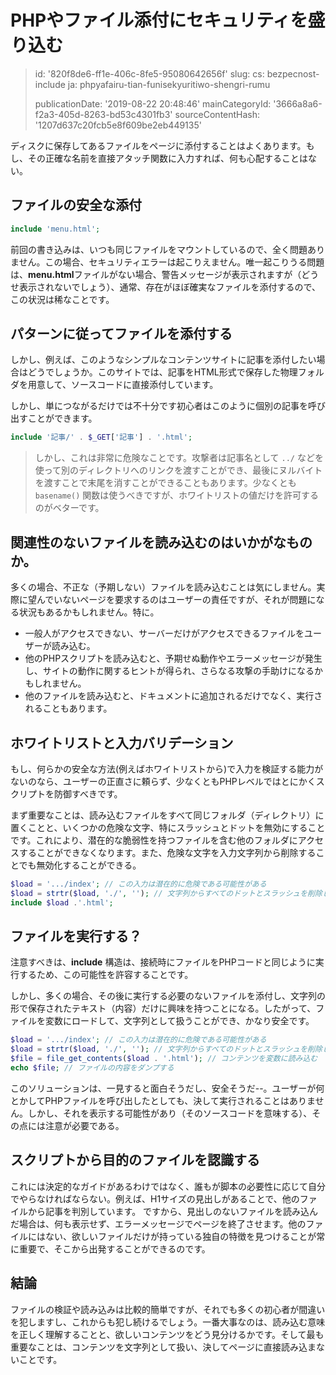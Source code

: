 PHPやファイル添付にセキュリティを盛り込む
======================

> id: '820f8de6-ff1e-406c-8fe5-95080642656f'
> slug:
> 	cs: bezpecnost-include
> 	ja: phpyafairu-tian-funisekyuritiwo-shengri-rumu
> 
> publicationDate: '2019-08-22 20:48:46'
> mainCategoryId: '3666a8a6-f2a3-405d-8263-bd53c4301fb3'
> sourceContentHash: '1207d637c20fcb5e8f609be2eb449135'

ディスクに保存してあるファイルをページに添付することはよくあります。もし、その正確な名前を直接アタッチ関数に入力すれば、何も心配することはない。

ファイルの安全な添付
--------------------------

```php
include 'menu.html';
```

前回の書き込みは、いつも同じファイルをマウントしているので、全く問題ありません。この場合、セキュリティエラーは起こりえません。唯一起こりうる問題は、**menu.html**ファイルがない場合、警告メッセージが表示されますが（どうせ表示されないでしょう）、通常、存在がほぼ確実なファイルを添付するので、この状況は稀なことです。

パターンに従ってファイルを添付する
--------------------------

しかし、例えば、このようなシンプルなコンテンツサイトに記事を添付したい場合はどうでしょうか。このサイトでは、記事をHTML形式で保存した物理フォルダを用意して、ソースコードに直接添付しています。

しかし、単につながるだけでは不十分です初心者はこのように個別の記事を呼び出すことができます。

```php
include '記事/' . $_GET['記事'] . '.html';
```

> しかし、これは非常に危険なことです。攻撃者は記事名として `../` などを使って別のディレクトリへのリンクを渡すことができ、最後にヌルバイトを渡すことで末尾を消すことができることもあります。少なくとも `basename()` 関数は使うべきですが、ホワイトリストの値だけを許可するのがベターです。

関連性のないファイルを読み込むのはいかがなものか。
--------------------------

多くの場合、不正な（予期しない）ファイルを読み込むことは気にしません。実際に望んでいないページを要求するのはユーザーの責任ですが、それが問題になる状況もあるかもしれません。特に。

- 一般人がアクセスできない、サーバーだけがアクセスできるファイルをユーザーが読み込む。
- 他のPHPスクリプトを読み込むと、予期せぬ動作やエラーメッセージが発生し、サイトの動作に関するヒントが得られ、さらなる攻撃の手助けになるかもしれません。
- 他のファイルを読み込むと、ドキュメントに追加されるだけでなく、実行されることもあります。

ホワイトリストと入力バリデーション
--------------------------

もし、何らかの安全な方法(例えばホワイトリストから)で入力を検証する能力がないのなら、ユーザーの正直さに頼らず、少なくともPHPレベルではとにかくスクリプトを防御すべきです。

まず重要なことは、読み込むファイルをすべて同じフォルダ（ディレクトリ）に置くことと、いくつかの危険な文字、特にスラッシュとドットを無効にすることです。これにより、潜在的な脆弱性を持つファイルを含む他のフォルダにアクセスすることができなくなります。また、危険な文字を入力文字列から削除することでも無効化することができる。

```php
$load = '.../index'; // この入力は潜在的に危険である可能性がある
$load = strtr($load, './', ''); // 文字列からすべてのドットとスラッシュを削除します。
include $load .'.html';
```

ファイルを実行する？
--------------------------

注意すべきは、**include** 構造は、接続時にファイルをPHPコードと同じように実行するため、この可能性を許容することです。

しかし、多くの場合、その後に実行する必要のないファイルを添付し、文字列の形で保存されたテキスト（内容）だけに興味を持つことになる。したがって、ファイルを変数にロードして、文字列として扱うことができ、かなり安全です。

```php
$load = '.../index'; // この入力は潜在的に危険である可能性がある
$load = strtr($load, './', ''); // 文字列からすべてのドットとスラッシュを削除します。
$file = file_get_contents($load . '.html'); // コンテンツを変数に読み込む
echo $file; // ファイルの内容をダンプする
```

このソリューションは、一見すると面白そうだし、安全そうだ--。ユーザーが何とかしてPHPファイルを呼び出したとしても、決して実行されることはありません。しかし、それを表示する可能性があり（そのソースコードを意味する）、その点には注意が必要である。

スクリプトから目的のファイルを認識する
--------------------------

これには決定的なガイドがあるわけではなく、誰もが脚本の必要性に応じて自分でやらなければならない。例えば、H1サイズの見出しがあることで、他のファイルから記事を判別しています。 ですから、見出しのないファイルを読み込んだ場合は、何も表示せず、エラーメッセージでページを終了させます。他のファイルにはない、欲しいファイルだけが持っている独自の特徴を見つけることが常に重要で、そこから出発することができるのです。

結論
--------------------------

ファイルの検証や読み込みは比較的簡単ですが、それでも多くの初心者が間違いを犯しますし、これからも犯し続けるでしょう。一番大事なのは、読み込む意味を正しく理解することと、欲しいコンテンツをどう見分けるかです。そして最も重要なことは、コンテンツを文字列として扱い、決してページに直接読み込まないことです。

